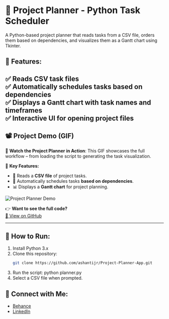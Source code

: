 # 📝 Project Planner - Python Task Scheduler

A Python-based project planner that reads tasks from a CSV file, orders them based on dependencies, and visualizes them as a Gantt chart using Tkinter.

## 📌 Features:
✅ Reads CSV task files  
✅ Automatically schedules tasks based on dependencies  
✅ Displays a Gantt chart with task names and timeframes  
✅ Interactive UI for opening project files  
---

## **📽️ Project Demo (GIF)**
🎥 **Watch the Project Planner in Action**: This GIF showcases the full workflow – from loading the script to generating the task visualization.

📌 **Key Features:**
- 📂 Reads a **CSV file** of project tasks.
- 🔄 Automatically schedules tasks **based on dependencies**.
- 📊 Displays a **Gantt chart** for project planning.

![Project Planner Demo](https://github.com/ashantijr/Project-Planner-App/blob/main/Project%20Planner%20demo.gif)

👉 **Want to see the full code?**  
[📂 View on GitHub](https://github.com/ashantijr/Project-Planner-App)

---
## 🚀 How to Run:
1. Install Python 3.x
2. Clone this repository:
   ```bash
   git clone https://github.com/ashantijr/Project-Planner-App.git
3. Run the script: python planner.py
4. Select a CSV file when prompted.

## 🔗 Connect with Me:
- [Behance](https://www.behance.net/ashantiJ)
- [LinkedIn](https://www.linkedin.com/in/ashanti-j-retana/)

